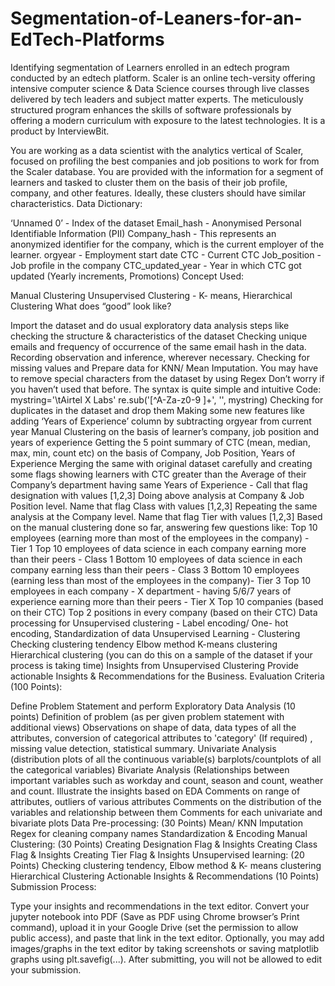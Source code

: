 # Segmentation-of-Leaners-for-an-EdTech-Platforms
Identifying  segmentation of Learners enrolled in an edtech program conducted by an edtech platform. 
Scaler is an online tech-versity offering intensive computer science & Data Science courses through live classes delivered by tech leaders and subject matter experts. The meticulously structured program enhances the skills of software professionals by offering a modern curriculum with exposure to the latest technologies. It is a product by InterviewBit.

You are working as a data scientist with the analytics vertical of Scaler, focused on profiling the best companies and job positions to work for from the Scaler database. You are provided with the information for a segment of learners and tasked to cluster them on the basis of their job profile, company, and other features. Ideally, these clusters should have similar characteristics.
Data Dictionary:

‘Unnamed 0’ - Index of the dataset
Email_hash - Anonymised Personal Identifiable Information (PII)
Company_hash - This represents an anonymized identifier for the company, which is the current employer of the learner.
orgyear - Employment start date
CTC - Current CTC
Job_position - Job profile in the company
CTC_updated_year - Year in which CTC got updated (Yearly increments, Promotions)
Concept Used:

Manual Clustering
Unsupervised Clustering - K- means, Hierarchical Clustering
What does “good” look like?

Import the dataset and do usual exploratory data analysis steps like checking the structure & characteristics of the dataset
Checking unique emails and frequency of occurrence of the same email hash in the data. Recording observation and inference, wherever necessary.
Checking for missing values and Prepare data for KNN/ Mean Imputation.
You may have to remove special characters from the dataset by using Regex
Don’t worry if you haven’t used that before. The syntax is quite simple and intuitive
Code:
mystring='\tAirtel X Labs'
re.sub('[^A-Za-z0-9 ]+', '', mystring)
Checking for duplicates in the dataset and drop them
Making some new features like adding ‘Years of Experience’ column by subtracting orgyear from current year
Manual Clustering on the basis of learner’s company, job position and years of experience
Getting the 5 point summary of CTC (mean, median, max, min, count etc) on the basis of Company, Job Position, Years of Experience
Merging the same with original dataset carefully and creating some flags showing learners with CTC greater than the Average of their Company’s department having same Years of Experience - Call that flag designation with values [1,2,3]
Doing above analysis at Company & Job Position level. Name that flag Class with values [1,2,3]
Repeating the same analysis at the Company level. Name that flag Tier with values [1,2,3]
Based on the manual clustering done so far, answering few questions like:
Top 10 employees (earning more than most of the employees in the company) - Tier 1
Top 10 employees of data science in each company earning more than their peers - Class 1
Bottom 10 employees of data science in each company earning less than their peers - Class 3
Bottom 10 employees (earning less than most of the employees in the company)- Tier 3
Top 10 employees in each company - X department - having 5/6/7 years of experience earning more than their peers - Tier X
Top 10 companies (based on their CTC)
Top 2 positions in every company (based on their CTC)
Data processing for Unsupervised clustering - Label encoding/ One- hot encoding, Standardization of data
Unsupervised Learning - Clustering
Checking clustering tendency
Elbow method
K-means clustering
Hierarchical clustering (you can do this on a sample of the dataset if your process is taking time)
Insights from Unsupervised Clustering
Provide actionable Insights & Recommendations for the Business.
Evaluation Criteria (100 Points):

Define Problem Statement and perform Exploratory Data Analysis (10 points)
Definition of problem (as per given problem statement with additional views)
Observations on shape of data, data types of all the attributes, conversion of categorical attributes to 'category' (If required) , missing value detection, statistical summary.
Univariate Analysis (distribution plots of all the continuous variable(s) barplots/countplots of all the categorical variables)
Bivariate Analysis (Relationships between important variables such as workday and count, season and count, weather and count.
Illustrate the insights based on EDA
Comments on range of attributes, outliers of various attributes
Comments on the distribution of the variables and relationship between them
Comments for each univariate and bivariate plots
Data Pre-processing: (30 Points)
Mean/ KNN Imputation
Regex for cleaning company names
Standardization & Encoding
Manual Clustering: (30 Points)
Creating Designation Flag & Insights
Creating Class Flag & Insights
Creating Tier Flag & Insights
Unsupervised learning: (20 Points)
Checking clustering tendency, Elbow method & K- means clustering
Hierarchical Clustering
Actionable Insights & Recommendations (10 Points)
Submission Process:

Type your insights and recommendations in the text editor.
Convert your jupyter notebook into PDF (Save as PDF using Chrome browser’s Print command), upload it in your Google Drive (set the permission to allow public access), and paste that link in the text editor.
Optionally, you may add images/graphs in the text editor by taking screenshots or saving matplotlib graphs using plt.savefig(...).
After submitting, you will not be allowed to edit your submission.
